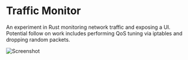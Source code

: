 Traffic Monitor
===============

An experiment in Rust monitoring network traffic and exposing a UI. Potential follow on work includes performing QoS tuning via iptables and dropping random packets.

![Screenshot](https://user-images.githubusercontent.com/262439/50946880-6969ee80-1450-11e9-9f21-7b88522331de.png)